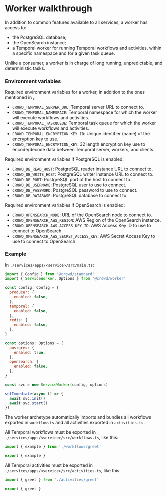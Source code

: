 # Worker walkthrough

In addition to common features available to all services, a worker has access to:

* the PostgreSQL database;
* the OpenSearch instance;
* a Temporal worker for running Temporal workflows and activities, within a specific namespace and for a given task queue.

Unlike a consumer, a worker is in charge of long running, unpredictable, and deterministic tasks.

### Environment variables

Required environment variables for a worker, in addition to the ones mentioned in [.](./ "mention"):

* `CROWD_TEMPORAL_SERVER_URL`: Temporal server URL to connect to.
* `CROWD_TEMPORAL_NAMESPACE`: Temporal namespace for which the worker will execute workflows and activities.
* `CROWD_TEMPORAL_TASKQUEUE`: Temporal task queue for which the worker will execute workflows and activities.
* `CROWD_TEMPORAL_ENCRYPTION_KEY_ID`: Unique identifier (name) of the encryption key to use.
* `CROWD_TEMPORAL_ENCRYPTION_KEY`: 32 length encryption key use to encode/decode data between Temporal server, workers, and clients.

Required environment variables if PostgreSQL is enabled:

* `CROWD_DB_READ_HOST`: PostgreSQL reader instance URL to connect to.
* `CROWD_DB_WRITE_HOST`: PostgreSQL writer instance URL to connect to.
* `CROWD_DB_PORT`: PostgreSQL port of the host to connect to.
* `CROWD_DB_USERNAME`: PostgreSQL user to use to connect.
* `CROWD_DB_PASSWORD`: PostgreSQL password to use to connect.
* `CROWD_DB_DATABASE`: PostgreSQL database to connect to.

Required environment variables if OpenSearch is enabled:

* `CROWD_OPENSEARCH_NODE`: URL of the OpenSearch node to connect to.
* `CROWD_OPENSEARCH_AWS_REGION`: AWS Region of the OpenSearch instance.
* `CROWD_OPENSEARCH_AWS_ACCESS_KEY_ID`: AWS Access Key ID to use to connect to OpenSearch.
* `CROWD_OPENSEARCH_AWS_SECRET_ACCESS_KEY`: AWS Secret Access Key to use to connect to OpenSearch.

### Example

In `./services/apps/<service>/src/main.ts`:

```javascript
import { Config } from '@crowd/standard'
import { ServiceWorker, Options } from '@crowd/worker'

const config: Config = {
  producer: {
    enabled: false,
  },
  temporal: {
    enabled: false,
  },
  redis: {
    enabled: false,
  },
}

const options: Options = {
  postgres: {
    enabled: true,
  },
  opensearch: {
    enabled: false,
  },
}

const svc = new ServiceWorker(config, options)

setImmediate(async () => {
  await svc.init()
  await svc.start()
})

```

The worker archetype automatically imports and bundles all workflows exported in `workflow.ts` and all activities exported in `activities.ts`.

All Temporal workflows must be exported in `./services/apps/<service>/src/workflows.ts`, like this:

```javascript
import { example } from './workflows/greet'

export { example }
```

All Temporal activities must be exported in `./services/apps/<service>/src/activities.ts`, like this:

```javascript
import { greet } from './activities/greet'

export { greet }
```
